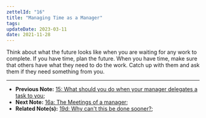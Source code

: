 ```yaml
---
zettelId: "16"
title: "Managing Time as a Manager"
tags:
updateDate: 2023-03-11
date: 2021-11-28
---
```



Think about what the future looks like when you are waiting for any work to complete. If you have time, plan the future.
When you have time, make sure that others have what they need to do the work. Catch up with them and ask them if they need something from you.

---

- **Previous Note:** [15: What should you do when your manager delegates a task to you](/notes/15/);
- **Next Note:** [16a: The Meetings of a manager](/notes/16a/);
- **Related Note(s):** [19d: Why can't this be done sooner?](/notes/19d/);
